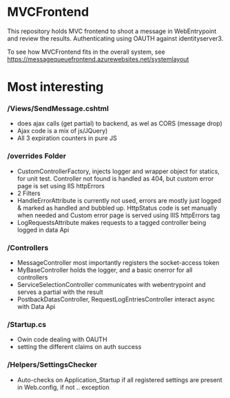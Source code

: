 # MVCFrontend

This repository holds MVC frontend to shoot a message in WebEntrypoint and review the results. Authenticating using OAUTH against identityserver3. 

To see how MVCFrontend fits in the overall system, see https://messagequeuefrontend.azurewebsites.net/systemlayout

# Most interesting

### /Views/SendMessage.cshtml
- does ajax calls (get partial) to backend, as wel as CORS (message drop)
- Ajax code is a mix of js/JQuery)
- All 3 expiration counters in pure JS

### /overrides Folder
- CustomControllerFactory, injects logger and wrapper object for statics, for unit test. Controller not found is handled as 404, but custom error page is set using IIS httpErrors
- 2 Filters
- HandleErrorAttribute is currently not used, errors are mostly just logged & marked as handled and bubbled up. HttpStatus code is set manually when needed and Custom error page is served using IIIS httpErrors tag
- LogRequestsAttribute makes requests to a tagged controller being logged in data Api

### /Controllers
- MessageController most importantly registers the socket-access token
- MyBaseController holds the logger, and a basic onerror for all controllers
- ServiceSelectionController communicates with webentrypoint and serves a partial with the result
- PostbackDatasController, RequestLogEntriesController interact async with Data Api

### /Startup.cs
- Owin code dealing with OAUTH
- setting the different claims on auth success

### /Helpers/SettingsChecker
- Auto-checks on Application_Startup if all registered settings are present in Web.config, if not .. exception


